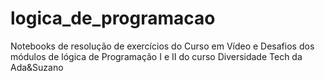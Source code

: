 # logica_de_programacao
Notebooks de resolução de exercícios do Curso em Vídeo e Desafios dos módulos de lógica de Programação I e II do curso Diversidade Tech da Ada&amp;Suzano
